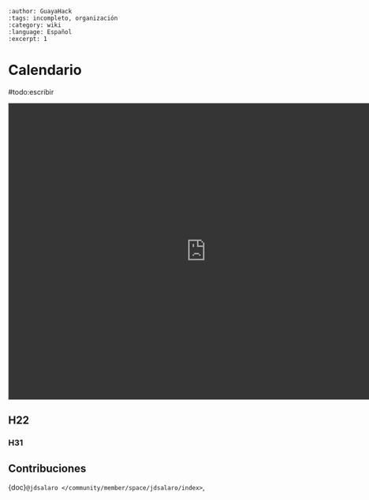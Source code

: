 ```{post} 2023-06-30
:author: GuayaHack
:tags: incompleto, organización
:category: wiki
:language: Español
:excerpt: 1
```

# Calendario

#todo:escribir

<div class="responsiveCal">
<iframe src="https://calendar.google.com/calendar/embed?height=600&wkst=1&bgcolor=%2385ff54&ctz=America%2FBogota&src=Z3VheWFoYWNrQGdtYWlsLmNvbQ&color=%23039BE5" style="border:solid 1px #777; filter: invert(.9) saturate(1.2) hue-rotate(145deg);"  width="800" height="600" frameborder="0" scrolling="no"></iframe>
</div>

## H22

### H31

## Contribuciones 

{doc}`@jdsalaro </community/member/space/jdsalaro/index>`,

